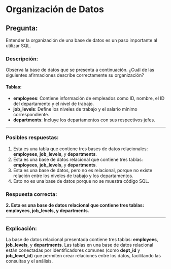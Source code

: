 # Organización de Datos

## Pregunta:
Entender la organización de una base de datos es un paso importante al utilizar SQL.

### Descripción:
Observa la base de datos que se presenta a continuación. ¿Cuál de las siguientes afirmaciones describe correctamente su organización?

#### Tablas:
- **employees**: Contiene información de empleados como ID, nombre, el ID del departamento y el nivel de trabajo.
- **job_levels**: Define los niveles de trabajo y el salario mínimo correspondiente.
- **departments**: Incluye los departamentos con sus respectivos jefes.

---

### Posibles respuestas:
1. Esta es una tabla que contiene tres bases de datos relacionales: **employees**, **job_levels**, y **departments**.
2. Esta es una base de datos relacional que contiene tres tablas: **employees**, **job_levels**, y **departments**.
3. Esta es una base de datos, pero no es relacional, porque no existe relación entre los niveles de trabajo y los departamentos.
4. Esto no es una base de datos porque no se muestra código SQL.

### Respuesta correcta:
**2. Esta es una base de datos relacional que contiene tres tablas: employees, job_levels, y departments.**

---

### Explicación:
La base de datos relacional presentada contiene tres tablas: **employees**, **job_levels**, y **departments**. Las tablas en una base de datos relacional están conectadas por identificadores comunes (como **dept_id** y **job_level_id**) que permiten crear relaciones entre los datos, facilitando las consultas y el análisis.